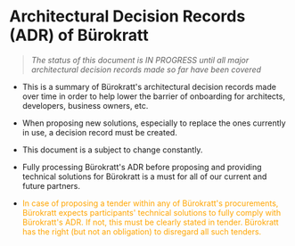 # Architectural Decision Records (ADR) of Bürokratt

>*The status of this document is IN PROGRESS until all major architectural decision records made so far have been covered*

* This is a summary of Bürokratt's architectural decision records made over time in order to help lower the barrier of onboarding for architects, developers, business owners, etc.

* When proposing new solutions, especially to replace the ones currently in use, a decision record must be created.

* This document is a subject to change constantly.

* Fully processing Bürokratt's ADR before proposing and providing technical solutions for Bürokratt is a must for all of our current and future partners.

* <span style="color: orange;">In case of proposing a tender within any of Bürokratt's procurements, Bürokratt expects participants' technical solutions to fully comply with Bürokratt's ADR. If not, this must be clearly stated in tender. Bürokratt has the right (but not an obligation) to disregard all such tenders.</span>